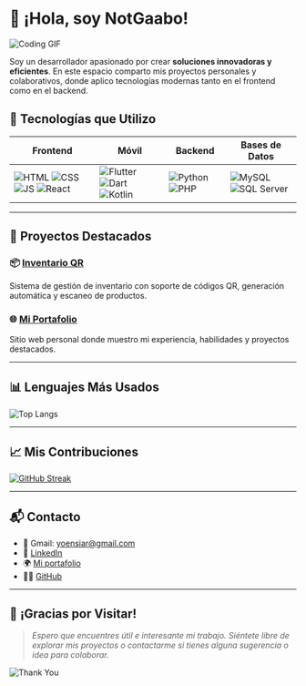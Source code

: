 # 👋 ¡Hola, soy NotGaabo!

![Coding GIF](https://media.giphy.com/media/qgQUggAC3Pfv687qPC/giphy.gif)

Soy un desarrollador apasionado por crear **soluciones innovadoras y eficientes**. En este espacio comparto mis proyectos personales y colaborativos, donde aplico tecnologías modernas tanto en el frontend como en el backend.

## 🚀 Tecnologías que Utilizo

| Frontend | Móvil | Backend | Bases de Datos |
|----------|-------|---------|----------------|
| ![HTML](https://img.shields.io/badge/HTML5-E34F26?logo=html5&logoColor=white) ![CSS](https://img.shields.io/badge/CSS3-1572B6?logo=css3&logoColor=white) ![JS](https://img.shields.io/badge/JavaScript-F7DF1E?logo=javascript&logoColor=black) ![React](https://img.shields.io/badge/React-20232A?logo=react&logoColor=61DAFB) | ![Flutter](https://img.shields.io/badge/Flutter-02569B?logo=flutter&logoColor=white) ![Dart](https://img.shields.io/badge/Dart-0175C2?logo=dart&logoColor=white) ![Kotlin](https://img.shields.io/badge/Kotlin-7F52FF?logo=kotlin&logoColor=white) | ![Python](https://img.shields.io/badge/Python-3776AB?logo=python&logoColor=white) ![PHP](https://img.shields.io/badge/PHP-777BB4?logo=php&logoColor=white) | ![MySQL](https://img.shields.io/badge/MySQL-4479A1?logo=mysql&logoColor=white) ![SQL Server](https://img.shields.io/badge/SQL%20Server-CC2927?logo=microsoft-sql-server&logoColor=white) |

---

## 🌟 Proyectos Destacados

### 📦 [Inventario QR](https://github.com/notgaabo/Proyecto-Inventario-con-QR-code)
Sistema de gestión de inventario con soporte de códigos QR, generación automática y escaneo de productos.

### 🌐 [Mi Portafolio](https://github.com/notgaabo/Mi-portafolio)
Sitio web personal donde muestro mi experiencia, habilidades y proyectos destacados.

---

## 📊 Lenguajes Más Usados

![Top Langs](https://github-readme-stats.vercel.app/api/top-langs/?username=notgaabo&hide_progress=true)

---

## 📈 Mis Contribuciones

[![GitHub Streak](https://github-readme-streak-stats.herokuapp.com?user=notgaabo&theme=dark&hide_border=true&date_format=j%2Fn%5B%2FY%5D&exclude_days=Sun%2CSat)](https://git.io/streak-stats)

---

## 📬 Contacto

- 💌 Gmail: yoensiar@gmail.com  
- 💼 [LinkedIn](https://www.linkedin.com/in/yoensi-arias-248b32299/)  
- 🌍 [Mi portafolio](https://mi-portafolio-navy.vercel.app/)  
- 🧑‍💻 [GitHub](https://github.com/notgaabo)

---

## 🙌 ¡Gracias por Visitar!

> *Espero que encuentres útil e interesante mi trabajo. Siéntete libre de explorar mis proyectos o contactarme si tienes alguna sugerencia o idea para colaborar.*

![Thank You](https://media.giphy.com/media/3oriO0OEd9QIDdllqo/giphy.gif)
